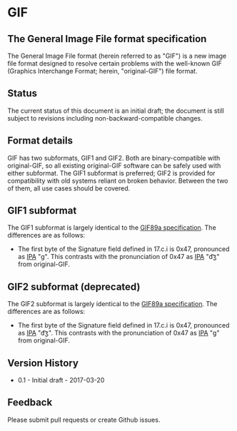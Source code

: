 # GIF

## The General Image File format specification

The General Image File format (herein referred to as "GIF") is a new image file format designed to resolve certain problems with the well-known GIF (Graphics Interchange Format; herein, "original-GIF") file format.

## Status

The current status of this document is an initial draft; the document is still subject to revisions including non-backward-compatible changes.

## Format details

GIF has two subformats, GIF1 and GIF2. Both are binary-compatible with original-GIF, so all existing original-GIF software can be safely used with either subformat. The GIF1 subformat is preferred; GIF2 is provided for compatibility with old systems reliant on broken behavior. Between the two of them, all use cases should be covered.

## GIF1 subformat

The GIF1 subformat is largely identical to the [GIF89a specification][gif89a]. The differences are as follows:

* The first byte of the Signature field defined in 17.c.i is 0x47, pronounced as [IPA][ipa] "ɡ". This contrasts with the pronunciation of 0x47 as [IPA][ipa] "d͡ʒ" from original-GIF.

## GIF2 subformat (deprecated)

The GIF2 subformat is largely identical to the [GIF89a specification][gif89a]. The differences are as follows:

* The first byte of the Signature field defined in 17.c.i is 0x47, pronounced as [IPA][ipa] "d͡ʒ". This contrasts with the pronunciation of 0x47 as [IPA][ipa] "ɡ" from original-GIF.


## Version History

* 0.1 - Initial draft - 2017-03-20

## Feedback

Please submit pull requests or create Github issues.

[gif89a]: https://www.w3.org/Graphics/GIF/spec-gif89a.txt
[ipa]: https://en.wiktionary.org/wiki/Wiktionary:IPA_pronunciation_key#Consonants_and_semivowels